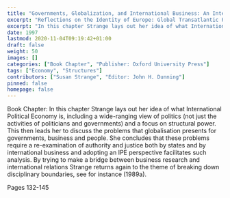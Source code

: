 ```yaml
---
title: "Governments, Globalization, and International Business: An International Political Economy Perspective "
excerpt: "Reflections on the Identity of Europe: Global Transatlantic Perspectives: Europe's Future in the Global Political Economy"
excerpt: "In this chapter Strange lays out her idea of what International Political Economy is, including a wide-ranging view of politics (not just the activities of politicians and governments) and a focus on structural power. This then leads her to discuss the problems that globalisation presents for governments, business and people. She concludes that these problems require a re-examination of authority and justice both by states and by international business and adopting an IPE perspective facilitates such analysis. By trying to make a bridge between business research and international relations Strange returns again to the theme of breaking down disciplinary boundaries, see for instance (1989a)."
date: 1997
lastmod: 2020-11-04T09:19:42+01:00
draft: false
weight: 50
images: []
categories: ["Book Chapter", "Publisher: Oxford University Press"]
tags: ["Economy", "Structures"]
contributors: ["Susan Strange", "Editor: John H. Dunning"]
pinned: false
homepage: false
---
```


Book Chapter: In this chapter Strange lays out her idea of what International Political Economy is, including a wide-ranging view of politics (not just the activities of politicians and governments) and a focus on structural power. This then leads her to discuss the problems that globalisation presents for governments, business and people. She concludes that these problems require a re-examination of authority and justice both by states and by international business and adopting an IPE perspective facilitates such analysis. By trying to make a bridge between business research and international relations Strange returns again to the theme of breaking down disciplinary boundaries, see for instance (1989a).

Pages 132-145
